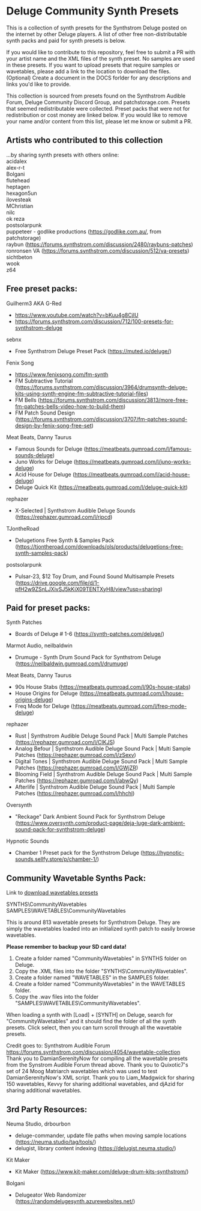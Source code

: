 # Deluge Community Synth Presets

This is a collection of synth presets for the Synthstrom Deluge posted on the internet by other Deluge players. A list of other free non-distributable synth packs and paid for synth presets is below. 

If you would like to contribute to this repository, feel free to submit a PR with your artist name and the XML files of the synth preset. No samples are used in these presets. If you want to upload presets that require samples or wavetables, please add a link to the location to download the files. (Optional) Create a document in the DOCS forlder for any descriptions and links you'd like to provide.  

This collection is sourced from presets found on the Synthstrom Audible Forum, Deluge Community Discord Group, and patchstorage.com. Presets that seemed redistributable were collected. Preset packs that were not for redistribution or cost money are linked below. If you would like to remove your name and/or content from this list, please let me know or submit a PR.   


## Artists who contributed to this collection  
...by sharing synth presets with others online:  
acidalex  
alex-r-t  
Bolgani  
flutehead  
heptagen  
hexagon5un  
ilovesteak  
MChristian  
nilc  
ok reza  
postsolarpunk  
puppeteer - godlike productions (https://godlike.com.au/, from patchstorage)  
raybun (https://forums.synthstrom.com/discussion/2480/raybuns-patches)  
ronronsen VA (https://forums.synthstrom.com/discussion/512/va-presets)  
sichtbeton  
wook  
z64  


## Free preset packs:
Guilherm3 AKA G-Red 
- https://www.youtube.com/watch?v=bKuu4g8CjIU
- https://forums.synthstrom.com/discussion/712/100-presets-for-synthstrom-deluge

sebnx 
- Free Synthstrom Deluge Preset Pack (https://muted.io/deluge/)

Fenix Song 
- https://www.fenixsong.com/fm-synth
- FM Subtractive Tutorial (https://forums.synthstrom.com/discussion/3964/drumsynth-deluge-kits-using-synth-engine-fm-subtractive-tutorial-files)
- FM Bells (https://forums.synthstrom.com/discussion/3813/more-free-fm-patches-bells-video-how-to-build-them)
- FM Patch Sound Design (https://forums.synthstrom.com/discussion/3707/fm-patches-sound-design-by-fenix-song-free-set)

Meat Beats, Danny Taurus
- Famous Sounds for Deluge (https://meatbeats.gumroad.com/l/famous-sounds-deluge)
- Juno Works for Deluge (https://meatbeats.gumroad.com/l/juno-works-deluge)
- Acid House for Deluge (https://meatbeats.gumroad.com/l/acid-house-deluge)
- Deluge Quick Kit (https://meatbeats.gumroad.com/l/deluge-quick-kit)

rephazer
- X-Selected | Synthstrom Audible Deluge Sounds (https://rephazer.gumroad.com/l/ripcd)

TJontheRoad
- Delugetions Free Synth & Samples Pack (https://tjontheroad.com/downloads/ols/products/delugetions-free-synth-samples-pack)

postsolarpunk
- Pulsar-23, $12 Toy Drum, and Found Sound Multisample Presets (https://drive.google.com/file/d/1-pfH2w9ZSnLJXivSJ5kKiX09TENTXyH8/view?usp=sharing)  

## Paid for preset packs:
Synth Patches
- Boards of Deluge # 1-6 (https://synth-patches.com/deluge/)

Marmot Audio, neilbaldwin
- Drumuge - Synth Drum Sound Pack for Synthstrom Deluge (https://neilbaldwin.gumroad.com/l/drumuge)

Meat Beats, Danny Taurus
- 90s House Stabs (https://meatbeats.gumroad.com/l/90s-house-stabs)
- House Origins for Deluge (https://meatbeats.gumroad.com/l/house-origins-deluge)
- Freq Mode for Deluge (https://meatbeats.gumroad.com/l/freq-mode-deluge)

rephazer
- Rust | Synthstrom Audible Deluge Sound Pack | Multi Sample Patches (https://rephazer.gumroad.com/l/CIKJS)
- Analog Befour | Synthstrom Audible Deluge Sound Pack | Multi Sample Patches (https://rephazer.gumroad.com/l/zSexv)
- Digital Tones | Synthstrom Audible Deluge Sound Pack | Multi Sample Patches (https://rephazer.gumroad.com/l/GWjZR)
- Blooming Field | Synthstrom Audible Deluge Sound Pack | Multi Sample Patches (https://rephazer.gumroad.com/l/abwQy)
- Afterlife | Synthstrom Audible Deluge Sound Pack | Multi Sample Patches (https://rephazer.gumroad.com/l/hhchl)

Oversynth
- "Reckage" Dark Ambient Sound Pack for Synthstrom Deluge (https://www.oversynth.com/product-page/deja-luge-dark-ambient-sound-pack-for-synthstrom-deluge)

Hypnotic Sounds
- Chamber 1 Preset pack for the Synthstrom Deluge (https://hypnotic-sounds.sellfy.store/p/chamber-1/)


## Community Wavetable Synths Pack:

Link to [download wavetables presets](https://drive.google.com/file/d/1ncQXcsTkiZ1UjUph6qVSI6jD7DGtKSOT/view?usp=drive_link)

SYNTHS\CommunityWavetables  
SAMPLES\WAVETABLES\CommunityWavetables  

This is around 813 wavetable presets for Synthstrom Deluge. They are simply the wavetables loaded into an initialized synth patch to easily browse wavetables.

**Please remember to backup your SD card data!**  
1. Create a folder named "CommunityWavetables" in SYNTHS folder on Deluge.
2. Copy the .XML files into the folder "SYNTHS\CommunityWavetables".
3. Create a folder named "WAVETABLES" in the SAMPLES folder.
4. Create a folder named "CommunityWavetables" in the WAVETABLES folder. 
5. Copy the .wav files into the folder "SAMPLES\WAVETABLES\CommunityWavetables".

When loading a synth with [Load] + [SYNTH] on Deluge, search for "CommunityWavetables" and it should find the folder of all the synth presets. Click select, then you can turn scroll through all the wavetable presets.

Credit goes to:
Synthstrom Audible Forum https://forums.synthstrom.com/discussion/4054/wavetable-collection  
Thank you to DamianSerenityNow for compiling all the wavetable presets from the Synstrom Audible Forum thread above. Thank you to Quixotic7's set of 24 Moog Matriarch wavetables which was used to test DamianSerenityNow's XML script. Thank you to Liam_Madgwick for sharing 150 wavetables, Kevvy for sharing additional wavetables, and djAzid for sharing additional wavetables.  



## 3rd Party Resources:
Neuma Studio, drbourbon 
- deluge-commander, update file paths when moving sample locations (https://neuma.studio/tag/tools/)
- delugist, library content indexing (https://delugist.neuma.studio/)

Kit Maker
- Kit Maker (https://www.kit-maker.com/deluge-drum-kits-synthstrom/)

Bolgani
- Delugeator Web Randomizer (https://randomdelugesynth.azurewebsites.net/)
